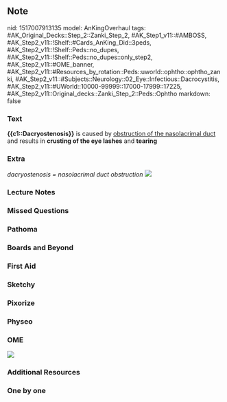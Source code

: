 ## Note
nid: 1517007913135
model: AnKingOverhaul
tags: #AK_Original_Decks::Step_2::Zanki_Step_2, #AK_Step1_v11::#AMBOSS, #AK_Step2_v11::!Shelf::#Cards_AnKing_Did::3peds, #AK_Step2_v11::!Shelf::Peds::no_dupes, #AK_Step2_v11::!Shelf::Peds::no_dupes::only_step2, #AK_Step2_v11::#OME_banner, #AK_Step2_v11::#Resources_by_rotation::Peds::uworld::ophtho::ophtho_zanki, #AK_Step2_v11::#Subjects::Neurology::02_Eye::Infectious::Dacrocystitis, #AK_Step2_v11::#UWorld::10000-99999::17000-17999::17225, #AK_Step2_v11::Original_decks::Zanki_Step_2::Peds::Ophtho
markdown: false

### Text
<b>{{c1::Dacryostenosis}}</b> is caused by <u>obstruction of the
nasolacrimal duct</u> and results in <b>crusting of the eye
lashes</b> and <b>tearing</b>

### Extra
<i>dacryostenosis = nasolacrimal duct obstruction</i> <img src=
"dacreyo.png">

### Lecture Notes


### Missed Questions


### Pathoma


### Boards and Beyond


### First Aid


### Sketchy


### Pixorize


### Physeo


### OME
<div class="ome-widget">
  <a href="https://onlinemeded.org?ref=anki"><img src=
  "_OME_AnkiFlashcards_General_7.png"></a>
</div>

### Additional Resources


### One by one

